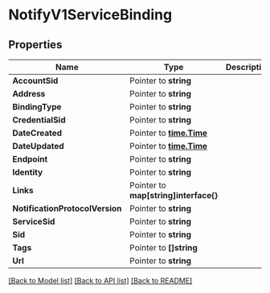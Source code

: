 # NotifyV1ServiceBinding

## Properties

Name | Type | Description | Notes
------------ | ------------- | ------------- | -------------
**AccountSid** | Pointer to **string** |  |
**Address** | Pointer to **string** |  |
**BindingType** | Pointer to **string** |  |
**CredentialSid** | Pointer to **string** |  |
**DateCreated** | Pointer to [**time.Time**](time.Time.md) |  |
**DateUpdated** | Pointer to [**time.Time**](time.Time.md) |  |
**Endpoint** | Pointer to **string** |  |
**Identity** | Pointer to **string** |  |
**Links** | Pointer to **map[string]interface{}** |  |
**NotificationProtocolVersion** | Pointer to **string** |  |
**ServiceSid** | Pointer to **string** |  |
**Sid** | Pointer to **string** |  |
**Tags** | Pointer to **[]string** |  |
**Url** | Pointer to **string** |  |

[[Back to Model list]](../README.md#documentation-for-models) [[Back to API list]](../README.md#documentation-for-api-endpoints) [[Back to README]](../README.md)


